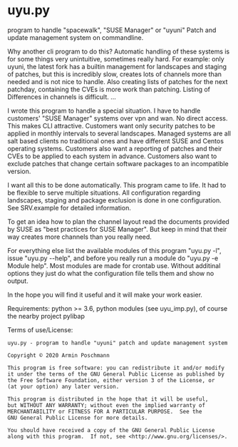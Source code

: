 # uyu.py
program to handle "spacewalk", "SUSE Manager" or "uyuni" Patch and 
update management system on commandline.

Why another cli program to do this? Automatic handling of these systems is for
some things very unintuitive, sometimes really hard. 
For example: only uyuni, the latest fork has a builtin management for 
landscapes and staging of patches, but this is incredibly slow, creates lots 
of channels more than needed and is not nice to handle.
Also creating lists of patches for the next patchday, containing the CVEs
is more work than patching. Listing of Differences in channels is difficult.
...

I wrote this program to handle a special situation. I have to handle customers'
"SUSE Manager" systems over vpn and wan. No direct access. This makes CLI 
attractive.
Customers want only security patches to be applied in monthly intervals to
several landscapes. Managed systems are all salt based clients no traditional ones
and have different SUSE and Centos operating systems. 
Customers also want a reporting of patches and their CVEs to be applied to each 
system in advance. Customers also want to exclude patches that change certain software 
packages to an incompatible version.

I want all this to be done automatically. This program came to life. It had to be
flexible to serve multiple situations. All configuration regarding landscapes, 
staging and package exclusion is done in one configuration. See SRV.example
for detailed information. 

To get an idea how to plan the channel layout read the documents provided by SUSE
as "best practices for SUSE Manager". But keep in mind that their way creates
more channels than you really need.  

For everything else list the available modules of this program "uyu.py -l", 
issue "uyu.py --help", and before you really run a module
do "uyu.py -e Module help". 
Most modules are made for crontab use. Without additinal options they just do 
what the configuration file tells them and show no output. 

 
In the hope you will find it useful and it will make your work easier.  

Requirements:
    python >= 3.6,
    python modules (see uyu_imp.py),
    of course the nearby project pylibap 
  
Terms of use/License:

    uyu.py - program to handle "uyuni" patch and update management system 

    Copyright © 2020 Armin Poschmann

    This program is free software: you can redistribute it and/or modify
    it under the terms of the GNU General Public License as published by
    the Free Software Foundation, either version 3 of the License, or
    (at your option) any later version.

    This program is distributed in the hope that it will be useful,
    but WITHOUT ANY WARRANTY; without even the implied warranty of
    MERCHANTABILITY or FITNESS FOR A PARTICULAR PURPOSE.  See the
    GNU General Public License for more details.

    You should have received a copy of the GNU General Public License
    along with this program.  If not, see <http://www.gnu.org/licenses/>.

